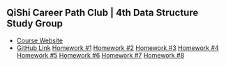 ## QiShi Career Path Club | 4th Data Structure Study Group

* <a href="https://www.qishicpc.com/activities/profile/163/">Course Website</a>
* <a href="https://github.com/smartzdp/QiShi-Career-Path-Club/tree/master/4th%20Data%20Structure%20Study%20Group">GitHub Link</a>
<a href="https://smartzdp.github.io/qishicpc/ds004/hw1.html">Homework #1</a>
<a href="https://smartzdp.github.io/qishicpc/ds004/hw2.html">Homework #2</a>
<a href="https://smartzdp.github.io/qishicpc/ds004/hw3.html">Homework #3</a>
<a href="https://smartzdp.github.io/qishicpc/ds004/hw4.html">Homework #4</a>
<a href="https://smartzdp.github.io/qishicpc/ds004/hw5.html">Homework #5</a>
<a href="https://smartzdp.github.io/qishicpc/ds004/hw6.html">Homework #6</a>
<a href="https://smartzdp.github.io/qishicpc/ds004/hw7.html">Homework #7</a>
<a href="https://smartzdp.github.io/qishicpc/ds004/hw8.html">Homework #8</a>
